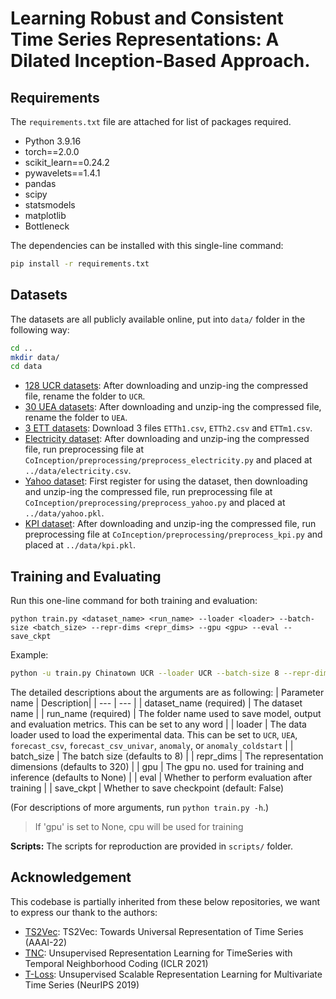 # **Learning Robust and Consistent Time Series Representations: A Dilated Inception-Based Approach**.

## Requirements

The `requirements.txt` file are attached for list of packages required.
* Python 3.9.16
* torch==2.0.0
* scikit_learn==0.24.2
* pywavelets==1.4.1
* pandas
* scipy
* statsmodels
* matplotlib
* Bottleneck

The dependencies can be installed with this single-line command:
```bash
pip install -r requirements.txt
```

## Datasets
The datasets are all publicly available online, put into `data/` folder in the following way:
```bash
cd ..
mkdir data/
cd data
```
* [128 UCR datasets](https://www.cs.ucr.edu/~eamonn/time_series_data_2018): After downloading and unzip-ing the compressed file, rename the folder to `UCR`.
* [30 UEA datasets](http://www.timeseriesclassification.com): After downloading and unzip-ing the compressed file, rename the folder to `UEA`.
* [3 ETT datasets](https://github.com/zhouhaoyi/ETDataset): Download 3 files `ETTh1.csv`, `ETTh2.csv` and `ETTm1.csv`.
* [Electricity dataset](https://archive.ics.uci.edu/ml/datasets/ElectricityLoadDiagrams20112014): 
 After downloading and unzip-ing the compressed file, run preprocessing file at `CoInception/preprocessing/preprocess_electricity.py` and placed at `../data/electricity.csv`.
* [Yahoo dataset](https://webscope.sandbox.yahoo.com/catalog.php?datatype=s&did=70): 
First register for using the dataset, then downloading and unzip-ing the compressed file, run preprocessing file at `CoInception/preprocessing/preprocess_yahoo.py` and placed at `../data/yahoo.pkl`.
* [KPI dataset](http://test-10056879.file.myqcloud.com/10056879/test/20180524_78431960010324/KPI%E5%BC%82%E5%B8%B8%E6%A3%80%E6%B5%8B%E5%86%B3%E8%B5%9B%E6%95%B0%E6%8D%AE%E9%9B%86.zip): 
After downloading and unzip-ing the compressed file, run preprocessing file at `CoInception/preprocessing/preprocess_kpi.py` and placed at `../data/kpi.pkl`.


## Training and Evaluating

Run this one-line command for both training and evaluation:

```train & evaluate
python train.py <dataset_name> <run_name> --loader <loader> --batch-size <batch_size> --repr-dims <repr_dims> --gpu <gpu> --eval --save_ckpt
```
Example:
```bash
python -u train.py Chinatown UCR --loader UCR --batch-size 8 --repr-dims 320 --max-threads 8 --seed 42 --eval
```

The detailed descriptions about the arguments are as following:
| Parameter name | Description|
| --- | --- |
| dataset_name (required) | The dataset name |
| run_name (required) | The folder name used to save model, output and evaluation metrics. This can be set to any word |
| loader | The data loader used to load the experimental data. This can be set to `UCR`, `UEA`, `forecast_csv`, `forecast_csv_univar`, `anomaly`, or `anomaly_coldstart` |
| batch_size | The batch size (defaults to 8) |
| repr_dims | The representation dimensions (defaults to 320) |
| gpu | The gpu no. used for training and inference (defaults to None) |
| eval | Whether to perform evaluation after training |
| save_ckpt | Whether to save checkpoint (default: False)

(For descriptions of more arguments, run `python train.py -h`.)

> If 'gpu' is set to None, cpu will be used for training

**Scripts:** The scripts for reproduction are provided in `scripts/` folder.

## Acknowledgement 
This codebase is partially inherited from these below repositories, we want to express our thank to the authors:
* [TS2Vec](https://github.com/yuezhihan/ts2vec): TS2Vec: Towards Universal Representation of Time Series (AAAI-22)
* [TNC](https://github.com/sanatonek/TNC_representation_learning): Unsupervised Representation Learning for TimeSeries with Temporal Neighborhood Coding (ICLR 2021)
* [T-Loss](https://github.com/White-Link/UnsupervisedScalableRepresentationLearningTimeSeries): Unsupervised Scalable Representation Learning for Multivariate Time Series (NeurIPS 2019)
